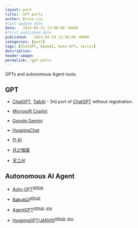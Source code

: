 ```yaml
---
layout: post
title:  GPT ports
author: Bruce Liu
#last update date
date:   2024-05-21 13:00:00 +0800
#first published date
published:   2023-04-29 11:50:00 +0800
categories: [post]
tags: [ChatGPT, OpenAI, Auto-GPT, Jarvis]
description: 
header-image: 
permalink: /gpt-ports
---
```


GPTs and autonomous Agent tools.

<!--the above is the excerpt-->
<!--more-->
<!--the following is the text-->

## GPT

- [ChatGPT], [TalkAI] - 3rd port of [ChatGPT] without registration.

- [Microsoft Copilot]

- [Google Gemini]

- [HuggingChat]

- [Pi AI]

- [月之暗面]

- [天工AI]

## Autonomous AI Agent

- [Auto-GPT]<sup>[github](https://github.com/Significant-Gravitas/Auto-GPT)</sup>

- [BabyAGI]<sup>[github](https://github.com/yoheinakajima/babyagi)</sup>

- [AgentGPT]<sup>[github](https://github.com/reworkd/AgentGPT), [env](https://agentgpt.reworkd.ai/)</sup>

- [HuggingGPT]/[JARVIS]<sup>[github](https://github.com/microsoft/JARVIS), [env](https://huggingface.co/spaces/microsoft/HuggingGPT)</sup>


<!--links-->
[ChatGPT]:https://chatgpt.com/
[Microsoft Copilot]:https://www.bing.com/search?form=CHRD01&q=Bing+AI&showconv=1
[Google Gemini]:https://gemini.google.com/
[HuggingChat]:https://huggingface.co/chat/
[Auto-GPT]:https://github.com/Significant-Gravitas/Auto-GPT
[BabyAGI]:https://github.com/yoheinakajima/babyagi
[AgentGPT]:https://github.com/reworkd/AgentGPT
[HuggingGPT]:https://github.com/microsoft/JARVIS
[JARVIS]:https://github.com/microsoft/JARVIS
[TalkAI]:https://talkai.info/chat/
[Pi AI]: https://pi.ai/chat
[月之暗面]: https://kimi.moonshot.cn/
[天工AI]: https://www.tiangong.cn/

